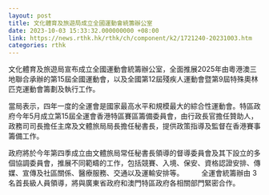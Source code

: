 ```yaml
---
layout: post
title: 文化體育及旅遊局成立全國運動會統籌辦公室
date: 2023-10-03 15:33:32.000000000 +08:00
link: https://news.rthk.hk/rthk/ch/component/k2/1721240-20231003.htm
categories: rthk
---
```


文化體育及旅遊局宣布成立全國運動會統籌辦公室，全面推展2025年由粵港澳三地聯合承辦的第15屆全國運動會，以及全國第12屆殘疾人運動會暨第9屆特殊奧林匹克運動會籌劃及執行工作。
 
當局表示，四年一度的全運會是國家最高水平和規模最大的綜合性運動會。特區政府今年5月成立第15屆全運會香港特區賽區籌備委員會，由行政長官擔任贊助人，政務司司長擔任主席及文體旅局局長擔任秘書長，提供政策指導及監督在香港賽事籌備工作。

政府將於今年第四季成立由文體旅局常任秘書長領導的督導委員會及其下設立的多個協調委員會，推展不同範疇的工作，包括競賽、入境、保安、資格認證安排、傳媒、宣傳及社區關係、醫療服務、交通以及運輸安排等。
　　
全運會統籌辦由 3名首長級人員領導，將與廣東省政府和澳門特區政府各相關部門緊密合作。
